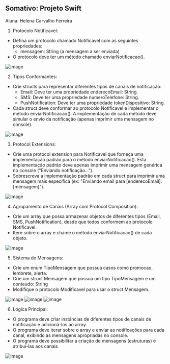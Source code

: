 ## Somativo: Projeto Swift
Aluna: Helena Carvalho Ferreira

1.	Protocolo Notificavel:
- Defina um protocolo chamado Notificavel com as seguintes propriedades:
    - mensagem: String (a mensagem a ser enviada)
- O protocolo deve ter um método chamado enviarNotificacao().

![image](https://github.com/user-attachments/assets/b6f63e0d-f939-4cac-b48c-1c927e40057c)

2.	Tipos Conformantes:
- Crie structs para representar diferentes tipos de canais de notificação:
    - Email: Deve ter uma propriedade enderecoEmail: String.
    - SMS: Deve ter uma propriedade numeroTelefone: String.
    - PushNotification: Deve ter uma propriedade tokenDispositivo: String.
- Cada struct deve conformar ao protocolo Notificavel e implementar o método enviarNotificacao(). A implementação de cada método deve simular o envio da notificação (apenas imprimir uma mensagem no console).

![image](https://github.com/user-attachments/assets/9a878c62-d101-42e5-b0bb-88f0e5405e08)

3.	Protocol Extensions:
- Crie uma protocol extension para Notificavel que forneça uma implementação padrão para o método enviarNotificacao(). Esta implementação padrão deve apenas imprimir uma mensagem genérica no console ("Enviando notificação...").
- Sobrescreva a implementação padrão em cada struct para imprimir uma mensagem mais específica (ex: "Enviando email para [enderecoEmail]: [mensagem]").

![image](https://github.com/user-attachments/assets/e0f5e8bb-f346-4aa3-87fe-d9c58f427e29)

4.	Agrupamento de Canais (Array com Protocol Composition):
- Crie um array que possa armazenar objetos de diferentes tipos (Email, SMS, PushNotification), desde que todos conformem ao protocolo Notificavel.
- Itere sobre o array e chame o método enviarNotificacao() de cada objeto.

![image](https://github.com/user-attachments/assets/bda478b8-54da-4dac-a6e8-83e220e5f9ce)

5.	Sistema de Mensagens:
- Crie um enum TipoMensagem que possua casos como promocao, lembrete, alerta.
- Crie um struct Mensagem que possua um tipo TipoMensagem e um conteudo: String
- Modifique o protocolo Modificavel para usar o struct Mensagem.

![image](https://github.com/user-attachments/assets/455de069-0047-40f7-9d84-60d2e55faad1)
![image](https://github.com/user-attachments/assets/3d7ead1c-c35f-4e0f-a84f-a616b9bf455e)
![image](https://github.com/user-attachments/assets/91f5edb9-49a2-4d0b-a345-283aea1316a8)

6.	Lógica Principal:
- O programa deve criar instâncias de diferentes tipos de canais de notificação e adicioná-los ao array.
- O programa deve iterar sobre o array e enviar as notificações para cada canal, exibindo as mensagens apropriadas no console.
- O programa deve possibilitar a criação de mensagens (estruturas) e atribuí-las aos canais

![image](https://github.com/user-attachments/assets/6996e772-9c74-4719-a790-043b4584917b)


